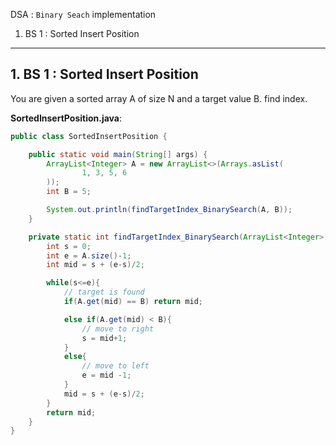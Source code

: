DSA : `Binary Seach` implementation

1. BS 1 : Sorted Insert Position

---

## 1. BS 1 : Sorted Insert Position
You are given a sorted array A of size N and a target value B. find index.

**SortedInsertPosition.java**:
```java
public class SortedInsertPosition {

    public static void main(String[] args) {
        ArrayList<Integer> A = new ArrayList<>(Arrays.asList(
                1, 3, 5, 6
        ));
        int B = 5;

        System.out.println(findTargetIndex_BinarySearch(A, B));
    }

    private static int findTargetIndex_BinarySearch(ArrayList<Integer> A, int B) {
        int s = 0;
        int e = A.size()-1;
        int mid = s + (e-s)/2;

        while(s<=e){
            // target is found
            if(A.get(mid) == B) return mid;

            else if(A.get(mid) < B){
                // move to right
                s = mid+1;
            }
            else{
                // move to left
                e = mid -1;
            }
            mid = s + (e-s)/2;
        }
        return mid;
    }
}
```

